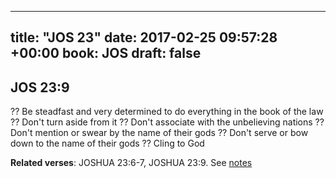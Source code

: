 
---
title: "JOS 23"
date: 2017-02-25 09:57:28 +00:00
book: JOS
draft: false
---

## JOS 23:9

?? Be steadfast and very determined to do everything in the book of the law
?? Don't turn aside from it
?? Don't associate with the unbelieving nations
?? Don't mention or swear by the name of their gods
?? Don't serve or bow down to the name of their gods
?? Cling to God

**Related verses**: JOSHUA 23:6-7, JOSHUA 23:9. See [notes](https://my.bible.com/notes/2578328012282651478)

